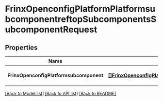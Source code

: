 # FrinxOpenconfigPlatformPlatformsubcomponentreftopSubcomponentsSubcomponentRequest

## Properties
Name | Type | Description | Notes
------------ | ------------- | ------------- | -------------
**FrinxOpenconfigPlatformsubcomponent** | [**[]FrinxOpenconfigPlatformPlatformsubcomponentreftopSubcomponentsSubcomponent**](frinx.openconfig.platform.platformsubcomponentreftop.subcomponents.Subcomponent.md) |  | [optional] [default to null]

[[Back to Model list]](../README.md#documentation-for-models) [[Back to API list]](../README.md#documentation-for-api-endpoints) [[Back to README]](../README.md)


